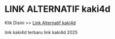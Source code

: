 # LINK ALTERNATIF kaki4d

Klik Disini >> <a href="https://linksto.pages.dev/">Link Alternatif kaki4d </a>

link kaki4d terbaru
link kaki4d 2025